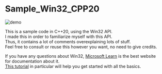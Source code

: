 # Sample_Win32_CPP20

![demo](https://github.com/thepaqui/winGUI/assets/117783405/6814ab43-d988-473f-852d-ef2de2c38690)

This is a sample code in C++20, using the Win32 API.  
I made this in order to familiarize myself with this API.  
Thus, it contains a lot of comments overexplaining lots of stuff.  
Feel free to consult or reuse this however you want, no need to give credits.

If you have any questions about Win32, [Microsoft Learn](https://learn.microsoft.com/) is the best website for documentation about it.  
[This tutorial](https://learn.microsoft.com/fr-fr/windows/win32/learnwin32/learn-to-program-for-windows) in particular will help you get started with all the basics.
